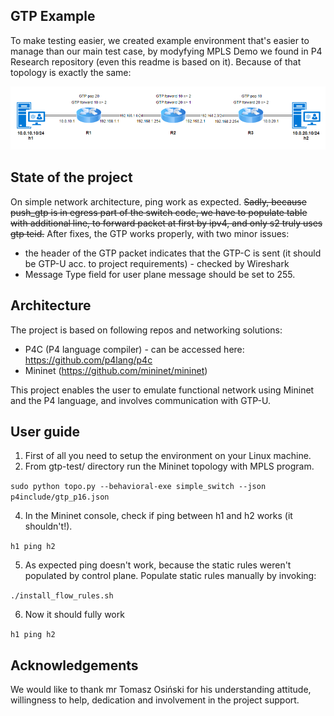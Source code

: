 ## GTP Example ##
To make testing easier, we created example environment that's easier to manage than our main test case, by modyfying MPLS Demo we found in P4 Research repository (even this readme is based on it). Because of that topology is exactly the same:
<p align="center">
  <img src="images/GTP diagram.PNG" />
</p>

## State of the project ##
On simple network architecture, ping work as expected. ~~Sadly, because push_gtp is in egress part of the switch code, we have to populate table with additional line, to forward packet at first by ipv4, and only s2 truly uses gtp teid.~~
After fixes, the GTP works properly, with two minor issues:
* the header of the GTP packet indicates that the GTP-C is sent (it should be GTP-U acc. to project requirements) - checked by Wireshark
* Message Type field for user plane message should be set to 255.

## Architecture ##
The project is based on following repos and networking solutions:
* P4C (P4 language compiler) - can be accessed here: https://github.com/p4lang/p4c
* Mininet (https://github.com/mininet/mininet)

This project enables the user to emulate functional network using Mininet and the P4 language, and involves communication with GTP-U.

## User guide ##

1. First of all you need to setup the environment on your Linux machine.
2. From gtp-test/ directory run the Mininet topology with MPLS program.

`sudo python topo.py --behavioral-exe simple_switch --json p4include/gtp_p16.json`

4. In the Mininet console, check if ping between h1 and h2 works (it shouldn't!).

`h1 ping h2`

5. As expected ping doesn't work, because the static rules weren't populated by control plane. Populate static rules manually by invoking:

`./install_flow_rules.sh`

6. Now it should fully work

`h1 ping h2`

## Acknowledgements ##
We would like to thank mr Tomasz Osiński for his understanding attitude, willingness to help, dedication and involvement in the project support.
